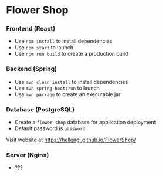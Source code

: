 # Flower Shop

### Frontend (React)
- Use `npm install` to install dependencies
- Use `npm start` to launch
- Use `npm run build` to  create a production build

### Backend (Spring)
- Use `mvn clean install` to install dependencies
- Use `mvn spring-boot:run` to launch
- Use `mvn package` to create an executable jar

### Database (PostgreSQL)
- Create a `flower-shop` database for application deployment
- Default password is `password`

Visit website at https://hellengi.github.io/FlowerShop/

### Server (Nginx)
- ???
